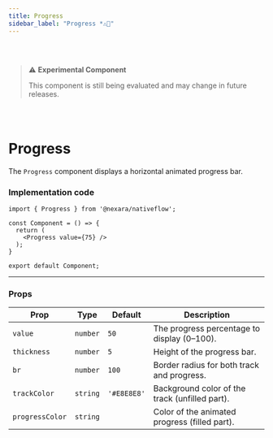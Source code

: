 ```yaml
---
title: Progress
sidebar_label: "Progress *⚠️🧪"
---
```

### &nbsp;
> ⚠️ **Experimental Component**
>
> This component is still being evaluated and may change in future releases.
### &nbsp;

# Progress

The `Progress` component displays a horizontal animated progress bar.

### Implementation code

```tsx
import { Progress } from '@nexara/nativeflow';

const Component = () => {
  return (
    <Progress value={75} />
  );
}

export default Component;
```

---

### Props

| Prop           | Type       | Default               | Description                                                                 |
|----------------|------------|------------------------|-----------------------------------------------------------------------------|
| `value`        | `number`   | `50`                   | The progress percentage to display (0–100).                                |
| `thickness`    | `number`   | `5`                    | Height of the progress bar.                                                |
| `br`           | `number`   | `100`                  | Border radius for both track and progress.                                 |
| `trackColor`   | `string`   | `'#E8E8E8'`            | Background color of the track (unfilled part).                             |
| `progressColor`| `string`   |                        | Color of the animated progress (filled part).                              |
